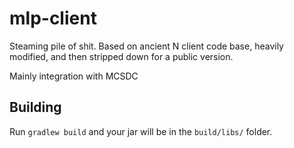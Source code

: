 # mlp-client
Steaming pile of shit. Based on ancient N client code base, heavily modified, and then stripped down for a public version.

Mainly integration with MCSDC

## Building
Run `gradlew build` and your jar will be in the `build/libs/` folder.
